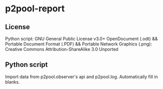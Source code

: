 # p2pool-report

## License 
Python script: GNU General Public License v3.0+
OpenDocument (.odt) && Portable Document Format (.PDF) && Portable Network Graphics (.png): Creative Commons Attribution-ShareAlike 3.0 Unported

## Python script 
Import data from p2pool.observer's api and p2pool.log.
Automatically fill in blanks.

